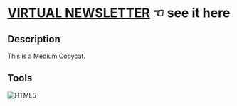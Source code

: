 # [VIRTUAL NEWSLETTER](https://guavalines.github.io/Virtual_Newsletter/) ☜ see it here

## Description
This is a Medium Copycat.

## Tools
![HTML5](https://img.shields.io/badge/HTML5-E34F26?style=for-the-badge&logo=html5&logoColor=white)

